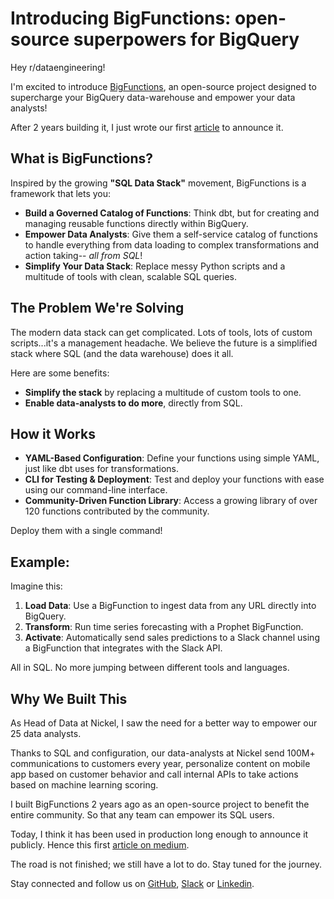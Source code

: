 # Introducing BigFunctions: open-source superpowers for BigQuery

Hey r/dataengineering!

I'm excited to introduce [BigFunctions](https://github.com/unytics/bigfunctions), an open-source project designed to supercharge your BigQuery data-warehouse and empower your data analysts!

After 2 years building it, I just wrote our first [article](https://medium.com/google-cloud/sql-is-all-you-need-77554fea90c0) to announce it.


## What is BigFunctions?

Inspired by the growing **"SQL Data Stack"** movement, BigFunctions is a framework that lets you:

- **Build a Governed Catalog of Functions**: Think dbt, but for creating and managing reusable functions directly within BigQuery.
- **Empower Data Analysts**: Give them a self-service catalog of functions to handle everything from data loading to complex transformations and action taking-- *all from SQL*!
- **Simplify Your Data Stack**: Replace messy Python scripts and a multitude of tools with clean, scalable SQL queries.


## The Problem We're Solving

The modern data stack can get complicated. Lots of tools, lots of custom scripts...it's a management headache. We believe the future is a simplified stack where SQL (and the data warehouse) does it all.

Here are some benefits:

- **Simplify the stack** by replacing a multitude of custom tools to one.
- **Enable data-analysts to do more**, directly from SQL.


## How it Works

- **YAML-Based Configuration**: Define your functions using simple YAML, just like dbt uses for transformations.
- **CLI for Testing & Deployment**: Test and deploy your functions with ease using our command-line interface.
- **Community-Driven Function Library**: Access a growing library of over 120 functions contributed by the community.

Deploy them with a single command!


## Example:

Imagine this:

1. **Load Data**: Use a BigFunction to ingest data from any URL directly into BigQuery.
2. **Transform**: Run time series forecasting with a Prophet BigFunction.
3. **Activate**: Automatically send sales predictions to a Slack channel using a BigFunction that integrates with the Slack API.

All in SQL. No more jumping between different tools and languages.


## Why We Built This

As Head of Data at Nickel, I saw the need for a better way to empower our 25 data analysts.

Thanks to SQL and configuration, our data-analysts at Nickel send 100M+ communications to customers every year, personalize content on mobile app based on customer behavior and call internal APIs to take actions based on machine learning scoring.

I built BigFunctions 2 years ago as an open-source project to benefit the entire community. So that any team can empower its SQL users.

Today, I think it has been used in production long enough to announce it publicly. Hence this first [article on medium](https://medium.com/google-cloud/sql-is-all-you-need-77554fea90c0).

The road is not finished; we still have a lot to do. Stay tuned for the journey.

Stay connected and follow us on [GitHub](https://github.com/unytics/bigfunctions), [Slack](https://join.slack.com/t/unytics/shared_invite/zt-1gbv491mu-cs03EJbQ1fsHdQMcFN7E1Q) or [Linkedin](https://www.linkedin.com/company/unytics/).

